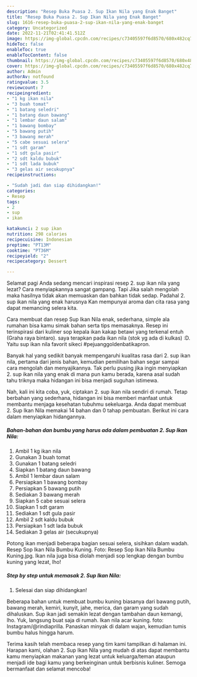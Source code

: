 ```yaml
---
description: "Resep Buka Puasa 2. Sup Ikan Nila yang Enak Banget"
title: "Resep Buka Puasa 2. Sup Ikan Nila yang Enak Banget"
slug: 1616-resep-buka-puasa-2-sup-ikan-nila-yang-enak-banget
category: Uncategorized
date: 2022-11-21T02:41:41.512Z
image: https://img-global.cpcdn.com/recipes/c73405597f6d8570/680x482cq70/2-sup-ikan-nila-foto-resep-utama.jpg
hideToc: false
enableToc: true
enableTocContent: false
thumbnail: https://img-global.cpcdn.com/recipes/c73405597f6d8570/680x482cq70/2-sup-ikan-nila-foto-resep-utama.jpg
cover: https://img-global.cpcdn.com/recipes/c73405597f6d8570/680x482cq70/2-sup-ikan-nila-foto-resep-utama.jpg
author: Admin
authorAv: notfound
ratingvalue: 3.5
reviewcount: 7
recipeingredient:
- "1 kg ikan nila"
- "3 buah tomat"
- "1 batang seledri"
- "1 batang daun bawang"
- "1 lembar daun salam"
- "1 bawang bombay"
- "5 bawang putih"
- "3 bawang merah"
- "5 cabe sesuai selera"
- "1 sdt garam"
- "1 sdt gula pasir"
- "2 sdt kaldu bubuk"
- "1 sdt lada bubuk"
- "3 gelas air secukupnya"
recipeinstructions:

- "Sudah jadi dan siap dihidangkan!"
categories:
- Resep
tags:
- 2
- sup
- ikan

katakunci: 2 sup ikan 
nutrition: 298 calories
recipecuisine: Indonesian
preptime: "PT13M"
cooktime: "PT36M"
recipeyield: "2"
recipecategory: Dessert

---
```



Selamat pagi Anda sedang mencari inspirasi resep 2. sup ikan nila yang lezat? Cara menyiapkannya sangat gampang. Tapi Jika salah mengolah maka hasilnya tidak akan memuaskan dan bahkan tidak sedap. Padahal 2. sup ikan nila yang enak harusnya Kan mempunyai aroma dan cita rasa yang dapat memancing selera kita.


Cara membuat dan resep Sup Ikan Nila enak, sederhana, simple ala rumahan bisa kamu simak bahan serta tips memasaknya. Resep ini terinspirasi dari kuliner sop kepala ikan kakap betawi yang terkenal entuh (Graha raya bintaro). saya terapkan pada ikan nila (stok yg ada di kulkas) :D. Yaitu sup ikan nila favorit sikeci #pejuanggoldenbatikapron.

Banyak hal yang sedikit banyak mempengaruhi kualitas rasa dari 2. sup ikan nila, pertama dari jenis bahan, kemudian pemilihan bahan segar sampai cara mengolah dan menyajikannya. Tak perlu pusing jika ingin menyiapkan 2. sup ikan nila yang enak di mana pun kamu berada, karena asal sudah tahu triknya maka hidangan ini bisa menjadi suguhan istimewa.


Nah, kali ini kita coba, yuk, ciptakan 2. sup ikan nila sendiri di rumah. Tetap berbahan yang sederhana, hidangan ini bisa memberi manfaat untuk membantu menjaga kesehatan tubuhmu sekeluarga. Anda dapat membuat 2. Sup Ikan Nila memakai 14 bahan dan 0 tahap pembuatan. Berikut ini cara dalam menyiapkan hidangannya.

<!--inarticleads1-->

##### Bahan-bahan dan bumbu yang harus ada dalam pembuatan 2. Sup Ikan Nila:

1. Ambil 1 kg ikan nila
1. Gunakan 3 buah tomat
1. Gunakan 1 batang seledri
1. Siapkan 1 batang daun bawang
1. Ambil 1 lembar daun salam
1. Persiapkan 1 bawang bombay
1. Persiapkan 5 bawang putih
1. Sediakan 3 bawang merah
1. Siapkan 5 cabe sesuai selera
1. Siapkan 1 sdt garam
1. Sediakan 1 sdt gula pasir
1. Ambil 2 sdt kaldu bubuk
1. Persiapkan 1 sdt lada bubuk
1. Sediakan 3 gelas air (secukupnya)


Potong ikan menjadi beberapa bagian sesuai selera, sisihkan dalam wadah. Resep Sop Ikan Nila Bumbu Kuning. Foto: Resep Sop Ikan Nila Bumbu Kuning.jpg. Ikan nila juga bisa diolah menjadi sop lengkap dengan bumbu kuning yang lezat, lho! 

<!--inarticleads2-->

##### Step by step untuk memasak 2. Sup Ikan Nila:


1. Selesai dan siap dihidangkan!

Beberapa bahan untuk membuat bumbu kuning biasanya dari bawang putih, bawang merah, kemiri, kunyit, jahe, merica, dan garam yang sudah dihaluskan. Sup ikan jadi semakin lezat dengan tambahan daun kemangi, lho. Yuk, langsung buat saja di rumah. Ikan nila acar kuning. foto: Instagram/@rindiaprilla. Panaskan minyak di dalam wajan, kemudian tumis bumbu halus hingga harum. 

Terima kasih telah membaca resep yang tim kami tampilkan di halaman ini. Harapan kami, olahan 2. Sup Ikan Nila yang mudah di atas dapat membantu kamu menyiapkan makanan yang lezat untuk keluarga/teman ataupun menjadi ide bagi kamu yang berkeinginan untuk berbisnis kuliner. Semoga bermanfaat dan selamat mencoba!
